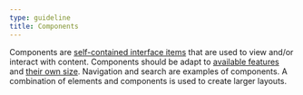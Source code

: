```yaml
---
type: guideline
title: Components
---
```


Components are [self-contained interface items](http://pointnorth.io/#components) that are used to view and/or interact with content. Components should be adapt to [available features](http://www.filamentgroup.com/lab/grade-the-components.html) and [their own size](https://github.com/snugug/eq.js). Navigation and search are examples of components. A combination of elements and components is used to create larger layouts. 
